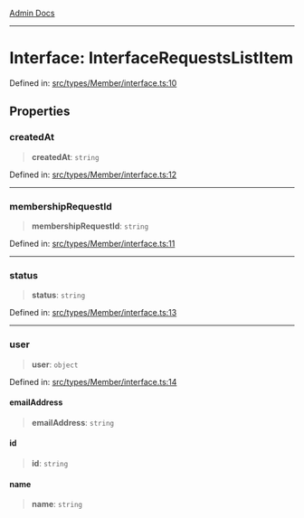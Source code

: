 [Admin Docs](/)

***

# Interface: InterfaceRequestsListItem

Defined in: [src/types/Member/interface.ts:10](https://github.com/PalisadoesFoundation/talawa-admin/blob/main/src/types/Member/interface.ts#L10)

## Properties

### createdAt

> **createdAt**: `string`

Defined in: [src/types/Member/interface.ts:12](https://github.com/PalisadoesFoundation/talawa-admin/blob/main/src/types/Member/interface.ts#L12)

***

### membershipRequestId

> **membershipRequestId**: `string`

Defined in: [src/types/Member/interface.ts:11](https://github.com/PalisadoesFoundation/talawa-admin/blob/main/src/types/Member/interface.ts#L11)

***

### status

> **status**: `string`

Defined in: [src/types/Member/interface.ts:13](https://github.com/PalisadoesFoundation/talawa-admin/blob/main/src/types/Member/interface.ts#L13)

***

### user

> **user**: `object`

Defined in: [src/types/Member/interface.ts:14](https://github.com/PalisadoesFoundation/talawa-admin/blob/main/src/types/Member/interface.ts#L14)

#### emailAddress

> **emailAddress**: `string`

#### id

> **id**: `string`

#### name

> **name**: `string`
